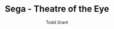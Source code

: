 ---
title: Sega - Theatre of the Eye
video_source: Sega_TheatreoftheEye.f4v
author: Todd Grant
layout: video
---